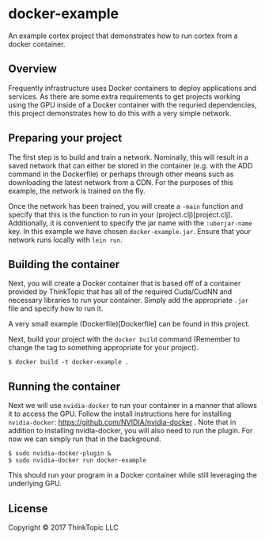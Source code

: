 # docker-example

An example cortex project that demonstrates how to run cortex from a docker container.

## Overview

Frequently infrastructure uses Docker containers to deploy applications and
services. As there are some extra requirements to get projects working using
the GPU inside of a Docker container with the requried dependencies, this
project demonstrates how to do this with a very simple network.

## Preparing your project

The first step is to build and train a network. Nominally, this will result
in a saved network that can either be stored in the container (e.g. with the
ADD command in the Dockerfile) or perhaps through other means such as downloading
the latest network from a CDN. For the purposes of this example, the network
is trained on the fly.

Once the network has been trained, you will create a `-main` function and
specify that this is the function to run in your (project.clj)[project.clj].
Additionally, it is convenient to specify the jar name with the `:uberjar-name`
key. In this example we have chosen `docker-example.jar`. Ensure that your
network runs locally with `lein run`.

## Building the container

Next, you will create a Docker container that is based off of a container
provided by ThinkTopic that has all of the required Cuda/CudNN and necessary
libraries to run your container. Simply add the appropriate `.jar` file
and specify how to run it.

A very small example (Dockerfile)[Dockerfile] can be found in this project.

Next, build your project with the `docker build`  command (Remember to change
the tag to something appropriate for your project).

```
$ docker build -t docker-example .
```

## Running the container

Next we will use `nvidia-docker` to run your container in a manner that allows
it to access the GPU. Follow the install instructions here for installing
`nvidia-docker`: https://github.com/NVIDIA/nvidia-docker . Note that in addition
to installing nvidia-docker, you will also need to run the plugin. For now we can
simply run that in the background.

```
$ sudo nvidia-docker-plugin &
$ sudo nvidia-docker run docker-example
```

This should run your program in a Docker container while still leveraging the
underlying GPU.


## License

Copyright © 2017 ThinkTopic LLC
